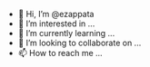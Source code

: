 - 👋 Hi, I’m @ezappata
- 👀 I’m interested in ...
- 🌱 I’m currently learning ...
- 💞️ I’m looking to collaborate on ...
- 📫 How to reach me ...

<!---
ezappata/ezappata is a ✨ special ✨ repository because its `README.md` (this file) appears on your GitHub profile.
You can click the Preview link to take a look at your changes.
--->
